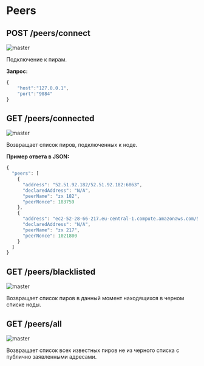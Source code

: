 # Peers

## POST /peers/connect

![master](https://img.shields.io/badge/MAINNET-available-4bc51d.svg)

Подключение к пирам.

**Запрос:**

```js
{
	"host":"127.0.0.1",
	"port":"9084"
}
```

## GET /peers/connected
![master](https://img.shields.io/badge/MAINNET-available-4bc51d.svg)

Возвращает список пиров, подключенных к ноде.

**Пример ответа в JSON:**

```js
{
  "peers": [
    {
      "address": "52.51.92.182/52.51.92.182:6863",
      "declaredAddress": "N/A",
      "peerName": "zx 182",
      "peerNonce": 183759
    },
    {
      "address": "ec2-52-28-66-217.eu-central-1.compute.amazonaws.com/52.28.66.217:6863",
      "declaredAddress": "N/A",
      "peerName": "zx 217",
      "peerNonce": 1021800
    }
  ]
}
```

## GET /peers/blacklisted

![master](https://img.shields.io/badge/MAINNET-available-4bc51d.svg)

Возвращает список пиров в данный момент находящихся в черном списке ноды.

## GET /peers/all
![master](https://img.shields.io/badge/MAINNET-available-4bc51d.svg)

Возвращает список всех известных пиров не из черного списка с публично заявленными адресами.
